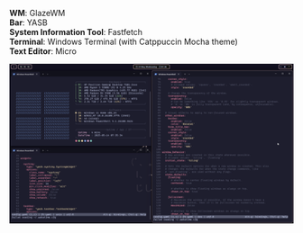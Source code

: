 **WM**: GlazeWM \
**Bar**: YASB \
**System Information Tool**: Fastfetch \
**Terminal**: Windows Terminal (with Catppuccin Mocha theme) \
**Text Editor**: Micro 

![example](https://github.com/appakling/dotfiles/blob/main/explorer_yLl8KzBEwS.png?raw=true)
